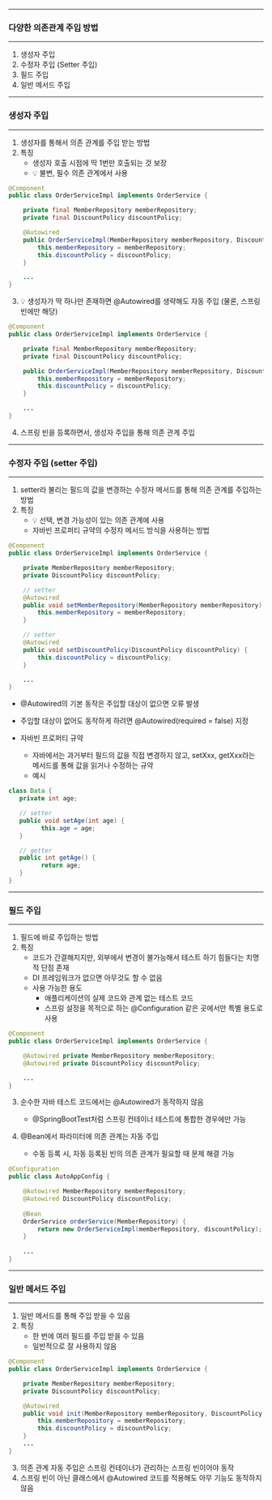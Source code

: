 -----
### 다양한 의존관계 주입 방법
-----
1. 생성자 주입
2. 수정자 주입 (Setter 주입)
3. 필드 주입
4. 일반 메서드 주입

-----
### 생성자 주입
-----
1. 생성자를 통해서 의존 관계를 주입 받는 방법
2. 특징
   - 생성자 호출 시점에 딱 1번만 호출되는 것 보장
   - 💡 불변, 필수 의존 관계에서 사용
```java
@Component
public class OrderServiceImpl implements OrderService {

    private final MemberRepository memberRepository;
    private final DiscountPolicy discountPolicy;

    @Autowired
    public OrderServiceImpl(MemberRepository memberRepository, DiscountPolicy discountPolicy) { // Constructor Injection
        this.memberRepository = memberRepository;
        this.discountPolicy = discountPolicy;
    }

    ...
}
```

3. 💡 생성자가 딱 하나만 존재하면 @Autowired를 생략해도 자동 주입 (물론, 스프링 빈에만 해당)
```java
@Component
public class OrderServiceImpl implements OrderService {

    private final MemberRepository memberRepository;
    private final DiscountPolicy discountPolicy;

    public OrderServiceImpl(MemberRepository memberRepository, DiscountPolicy discountPolicy) { // Constructor Injection
        this.memberRepository = memberRepository;
        this.discountPolicy = discountPolicy;
    }

    ...
}
```

4. 스프링 빈을 등록하면서, 생성자 주입을 통해 의존 관계 주입

-----
### 수정자 주입 (setter 주입)
-----
1. setter라 불리는 필드의 값을 변경하는 수정자 메서드를 통해 의존 관계를 주입하는 방법
2. 특징
   - 💡 선택, 변경 가능성이 있는 의존 관계에 사용
   - 자바빈 프로퍼티 규약의 수정자 메서드 방식을 사용하는 방법
```java
@Component
public class OrderServiceImpl implements OrderService {

    private MemberRepository memberRepository;
    private DiscountPolicy discountPolicy;

    // setter
    @Autowired
    public void setMemberRepository(MemberRepository memberRepository) {
        this.memberRepository = memberRepository;
    }

    // setter
    @Autowired
    public void setDiscountPolicy(DiscountPolicy discountPolicy) {
        this.discountPolicy = discountPolicy;
    }

    ...
}
```

   - @Autowired의 기본 동작은 주입할 대상이 없으면 오류 발생
   - 주입할 대상이 없어도 동작하게 하려면 @Autowired(required = false) 지정

   - 자바빈 프로퍼티 규약
     + 자바에서는 과거부터 필드의 값을 직접 변경하지 않고, setXxx, getXxx라는 메서드를 통해 값을 읽거나 수정하는 규약
     + 예시
```java
class Data {
   private int age;

   // setter
   public void setAge(int age) {
         this.age = age;
   }

   // getter
   public int getAge() {
         return age;
   }
}
```

-----
### 필드 주입
-----
1. 필드에 바로 주입하는 방법
2. 특징
   - 코드가 간결해지지만, 외부에서 변경이 불가능해서 테스트 하기 힘들다는 치명적 단점 존재
   - DI 프레임워크가 없으면 아무것도 할 수 없음
   - 사용 가능한 용도
     + 애플리케이션의 실제 코드와 관계 없는 테스트 코드
     + 스프링 설정을 목적으로 하는 @Configuration 같은 곳에서만 특별 용도로 사용
```java
@Component
public class OrderServiceImpl implements OrderService {

    @Autowired private MemberRepository memberRepository;
    @Autowired private DiscountPolicy discountPolicy;

    ...
}
```

3. 순수한 자바 테스트 코드에서는 @Autowired가 동작하지 않음
   - @SpringBootTest처럼 스프링 컨테이너 테스트에 통합한 경우에만 가능

4. @Bean에서 파라미터에 의존 관계는 자동 주입
   - 수동 등록 시, 자동 등록된 빈의 의존 관계가 필요할 때 문제 해결 가능
```java
@Configuration
public class AutoAppConfig {

    @Autowired MemberRepository memberRepository;
    @Autowired DiscountPolicy discountPolicy;
    
    @Bean
    OrderService orderService(MemberRepository) {
        return new OrderServiceImpl(memberRepository, discountPolicy);
    }
  
    ...
}
```

-----
### 일반 메서드 주입
----
1. 일반 메서드를 통해 주입 받을 수 있음
2. 특징
   - 한 번에 여러 필드를 주입 받을 수 있음
   - 일반적으로 잘 사용하지 않음
```java
@Component
public class OrderServiceImpl implements OrderService {

    private MemberRepository memberRepository;
    private DiscountPolicy discountPolicy;

    @Autowired
    public void init(MemberRepository memberRepository, DiscountPolicy discountPolicy) {
        this.memberRepository = memberRepository;
        this.discountPolicy = discountPolicy;
    }
    ...
}
```

3. 의존 관계 자동 주입은 스프링 컨테이너가 관리하는 스프링 빈이어야 동작
4. 스프링 빈이 아닌 클래스에서 @Autowired 코드를 적용해도 아무 기능도 동작하지 않음
